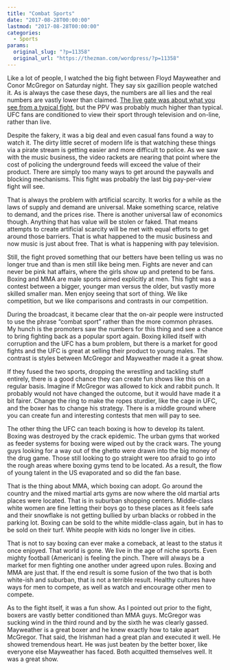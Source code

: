 ```yaml
---
title: "Combat Sports"
date: "2017-08-28T00:00:00"
lastmod: "2017-08-28T00:00:00"
categories:
  - Sports
params:
  original_slug: "?p=11358"
  original_url: "https://thezman.com/wordpress/?p=11358"
---
```


Like a lot of people, I watched the big fight between Floyd Mayweather
and Conor McGregor on Saturday night. They say six gazillion people
watched it. As is always the case these days, the numbers are all lies
and the real numbers are vastly lower than claimed. [The live gate was
about what you see from a typical
fight](http://www.latimes.com/sports/la-sp-mayweather-mcgregor-less-than-capacity-crowd-still-paid-1503817870-htmlstory.html),
but the PPV was probably much higher than typical. UFC fans are
conditioned to view their sport through television and on-line, rather
than live.

Despite the fakery, it was a big deal and even casual fans found a way
to watch it. The dirty little secret of modern life is that watching
these things via a pirate stream is getting easier and more difficult to
police. As we saw with the music business, the video rackets are nearing
that point where the cost of policing the underground feeds will exceed
the value of their product. There are simply too many ways to get around
the paywalls and blocking mechanisms. This fight was probably the last
big pay-per-view fight will see.

That is always the problem with artificial scarcity. It works for a
while as the laws of supply and demand are universal. Make something
scarce, relative to demand, and the prices rise. There is another
universal law of economics though. Anything that has value will be
stolen or faked. That means attempts to create artificial scarcity will
be met with equal efforts to get around those barriers. That is what
happened to the music business and now music is just about free. That is
what is happening with pay television.

Still, the fight proved something that our betters have been telling us
was no longer true and than is men still like being men. Fights are
never and can never be pink hat affairs, where the girls show up and
pretend to be fans. Boxing and MMA are male sports aimed explicitly at
men. This fight was a contest between a bigger, younger man versus the
older, but vastly more skilled smaller man. Men enjoy seeing that sort
of thing. We like competition, but we like comparisons and contrasts in
our competition.

During the broadcast, it became clear that the on-air people were
instructed to use the phrase “combat sport” rather than the more common
phrases. My hunch is the promoters saw the numbers for this thing and
see a chance to bring fighting back as a popular sport again. Boxing
killed itself with corruption and the UFC has a bum problem, but there
is a market for good fights and the UFC is great at selling their
product to young males. The contrast is styles between McGregor and
Mayweather made it a great show.

If they fused the two sports, dropping the wrestling and tackling stuff
entirely, there is a good chance they can create fun shows like this on
a regular basis. Imagine if McGregor was allowed to kick and rabbit
punch. It probably would not have changed the outcome, but it would have
made it a bit fairer. Change the ring to make the ropes sturdier, like
the cage in UFC, and the boxer has to change his strategy. There is a
middle ground where you can create fun and interesting contests that men
will pay to see.

The other thing the UFC can teach boxing is how to develop its talent.
Boxing was destroyed by the crack epidemic. The urban gyms that worked
as feeder systems for boxing were wiped out by the crack wars. The young
guys looking for a way out of the ghetto were drawn into the big money
of the drug game. Those still looking to go straight were too afraid to
go into the rough areas where boxing gyms tend to be located. As a
result, the flow of young talent in the US evaporated and so did the fan
base.

That is the thing about MMA, which boxing can adopt. Go around the
country and the mixed martial arts gyms are now where the old martial
arts places were located. That is in suburban shopping centers.
Middle-class white women are fine letting their boys go to these places
as it feels safe and their snowflake is not getting bullied by urban
blacks or robbed in the parking lot. Boxing can be sold to the white
middle-class again, but in has to be sold on their turf. White people
with kids no longer live in cities.

That is not to say boxing can ever make a comeback, at least to the
status it once enjoyed. That world is gone. We live in the age of niche
sports. Even mighty football (American) is feeling the pinch. There will
always be a market for men fighting one another under agreed upon rules.
Boxing and MMA are just that. If the end result is some fusion of the
two that is both white-ish and suburban, that is not a terrible result.
Healthy cultures have ways for men to compete, as well as watch and
encourage other men to compete.

As to the fight itself, it was a fun show. As I pointed out prior to the
fight, boxers are vastly better conditioned than MMA guys. McGregor was
sucking wind in the third round and by the sixth he was clearly gassed.
Mayweather is a great boxer and he knew exactly how to take apart
McGregor. That said, the Irishman had a great plan and executed it well.
He showed tremendous heart. He was just beaten by the better boxer, like
everyone else Mayweather has faced. Both acquitted themselves well. It
was a great show.
